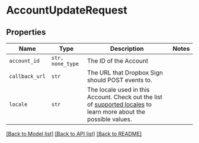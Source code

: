 # AccountUpdateRequest



## Properties
Name | Type | Description | Notes
------------ | ------------- | ------------- | -------------
| `account_id` | ```str, none_type``` |  The ID of the Account  |  |
| `callback_url` | ```str``` |  The URL that Dropbox Sign should POST events to.  |  |
| `locale` | ```str``` |  The locale used in this Account. Check out the list of [supported locales](/api/reference/constants/#supported-locales) to learn more about the possible values.  |  |

[[Back to Model list]](../README.md#documentation-for-models) [[Back to API list]](../README.md#documentation-for-api-endpoints) [[Back to README]](../README.md)


